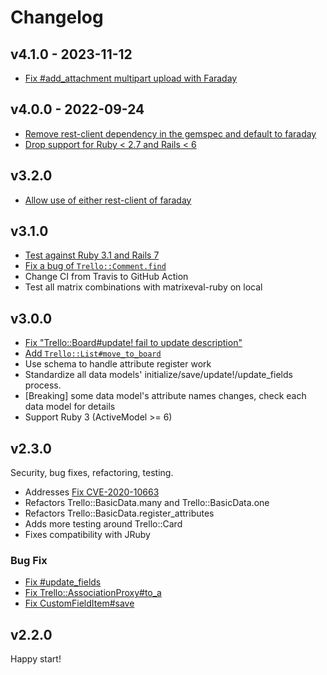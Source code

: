 # Changelog

## v4.1.0 - 2023-11-12

- [Fix #add_attachment multipart upload with Faraday](https://github.com/jeremytregunna/ruby-trello/pull/312)

## v4.0.0 - 2022-09-24

- [Remove rest-client dependency in the gemspec and default to faraday](https://github.com/jeremytregunna/ruby-trello/pull/308)
- [Drop support for Ruby < 2.7 and Rails < 6](https://github.com/jeremytregunna/ruby-trello/pull/310)

## v3.2.0

- [Allow use of either rest-client of faraday](https://github.com/jeremytregunna/ruby-trello/pull/307)

## v3.1.0

- [Test against Ruby 3.1 and Rails 7](https://github.com/jeremytregunna/ruby-trello/pull/304)
- [Fix a bug of `Trello::Comment.find`](https://github.com/jeremytregunna/ruby-trello/pull/302)
- Change CI from Travis to GitHub Action
- Test all matrix combinations with matrixeval-ruby on local

## v3.0.0

* [Fix "Trello::Board#update! fail to update description"](https://github.com/jeremytregunna/ruby-trello/pull/289)
* [Add `Trello::List#move_to_board`](https://github.com/jeremytregunna/ruby-trello/pull/297)
* Use schema to handle attribute register work
* Standardize all data models' initialize/save/update!/update_fields process.
* [Breaking] some data model's attribute names changes, check each data model for details
* Support Ruby 3 (ActiveModel >= 6)

## v2.3.0

Security, bug fixes, refactoring, testing.
* Addresses [Fix CVE-2020-10663](https://github.com/jeremytregunna/ruby-trello/pull/284)
* Refactors Trello::BasicData.many and Trello::BasicData.one
* Refactors Trello::BasicData.register_attributes
* Adds more testing around Trello::Card
* Fixes compatibility with JRuby

### Bug Fix

* [Fix #update_fields](https://github.com/jeremytregunna/ruby-trello/issues/272)
* [Fix Trello::AssociationProxy#to_a](https://github.com/jeremytregunna/ruby-trello/issues/274)
* [Fix CustomFieldItem#save](https://github.com/jeremytregunna/ruby-trello/pull/277)

## v2.2.0

Happy start!

